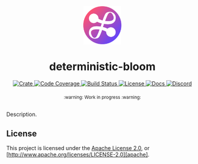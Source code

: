<div align="center">
  <a href="https://github.com/wnfs-wg/deterministic-bloom" target="_blank">
    <img src="https://raw.githubusercontent.com/wnfs-wg/deterministic-bloom/main/assets/a_logo.png" alt="deterministic-bloom Logo" width="100"></img>
  </a>

  <h1 align="center">deterministic-bloom</h1>

  <p>
    <a href="https://crates.io/crates/deterministic-bloom">
      <img src="https://img.shields.io/crates/v/deterministic-bloom?label=crates" alt="Crate">
    </a>
    <a href="https://codecov.io/gh/wnfs-wg/deterministic-bloom">
      <img src="https://codecov.io/gh/wnfs-wg/deterministic-bloom/branch/main/graph/badge.svg?token=SOMETOKEN" alt="Code Coverage"/>
    </a>
    <a href="https://github.com/wnfs-wg/deterministic-bloom/actions?query=">
      <img src="https://github.com/wnfs-wg/deterministic-bloom/actions/workflows/tests_and_checks.yml/badge.svg" alt="Build Status">
    </a>
    <a href="https://github.com/wnfs-wg/deterministic-bloom/blob/main/LICENSE">
      <img src="https://img.shields.io/badge/License-Apache%202.0-blue.svg" alt="License">
    </a>
    <a href="https://docs.rs/deterministic-bloom">
      <img src="https://img.shields.io/static/v1?label=Docs&message=docs.rs&color=blue" alt="Docs">
    </a>
    <a href="https://discord.gg/fissioncodes">
      <img src="https://img.shields.io/static/v1?label=Discord&message=join%20us!&color=mediumslateblue" alt="Discord">
    </a>
  </p>
</div>

<div align="center"><sub>:warning: Work in progress :warning:</sub></div>

##

Description.

## License

This project is licensed under the [Apache License 2.0](./LICENSE), or
[http://www.apache.org/licenses/LICENSE-2.0][apache].


[apache]: https://www.apache.org/licenses/LICENSE-2.0
[mit]: http://opensource.org/licenses/MIT
